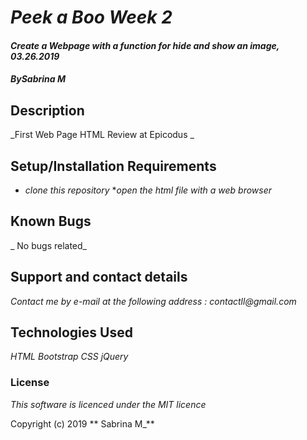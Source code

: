 # _Peek a Boo Week 2_

#### _Create a Webpage with a function for hide and show an image, 03.26.2019_

#### _By**Sabrina M**_

## Description

_First Web Page HTML Review at Epicodus _

## Setup/Installation Requirements

* _clone this repository_
*_open the html file with a web browser_




## Known Bugs

_ No bugs related_

## Support and contact details

_Contact me by e-mail at the following address : contactll@gmail.com_

## Technologies Used

_HTML_
_Bootstrap_
_CSS_
_jQuery_



### License

*This software is licenced under the MIT licence*

Copyright (c) 2019 ** Sabrina M_**
